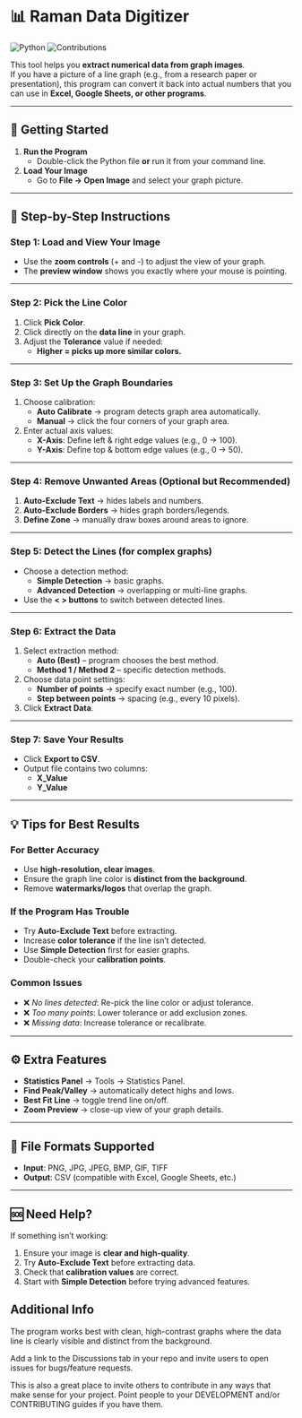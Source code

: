 # 📊 Raman Data Digitizer  

![Python](https://img.shields.io/badge/Python-3.9%2B-blue)
![Contributions](https://img.shields.io/badge/Contributions-Welcome-orange)  

This tool helps you **extract numerical data from graph images**.  
If you have a picture of a line graph (e.g., from a research paper or presentation), this program can convert it back into actual numbers that you can use in **Excel, Google Sheets, or other programs**.  

---

## 🚀 Getting Started  

1. **Run the Program**  
   - Double-click the Python file **or** run it from your command line.  
2. **Load Your Image**  
   - Go to **File → Open Image** and select your graph picture.  

---

## 📝 Step-by-Step Instructions  

### **Step 1: Load and View Your Image**  
- Use the **zoom controls** (+ and -) to adjust the view of your graph.  
- The **preview window** shows you exactly where your mouse is pointing.  

---

### **Step 2: Pick the Line Color**  
1. Click **Pick Color**.  
2. Click directly on the **data line** in your graph.  
3. Adjust the **Tolerance** value if needed:  
   - **Higher = picks up more similar colors.**  

---

### **Step 3: Set Up the Graph Boundaries**  
1. Choose calibration:  
   - **Auto Calibrate** → program detects graph area automatically.  
   - **Manual** → click the four corners of your graph area.  
2. Enter actual axis values:  
   - **X-Axis**: Define left & right edge values (e.g., 0 → 100).  
   - **Y-Axis**: Define top & bottom edge values (e.g., 0 → 50).  

---

### **Step 4: Remove Unwanted Areas (Optional but Recommended)**  
1. **Auto-Exclude Text** → hides labels and numbers.  
2. **Auto-Exclude Borders** → hides graph borders/legends.  
3. **Define Zone** → manually draw boxes around areas to ignore.  

---

### **Step 5: Detect the Lines (for complex graphs)**  
- Choose a detection method:  
  - **Simple Detection** → basic graphs.  
  - **Advanced Detection** → overlapping or multi-line graphs.  
- Use the **< > buttons** to switch between detected lines.  

---

### **Step 6: Extract the Data**  
1. Select extraction method:  
   - **Auto (Best)** – program chooses the best method.  
   - **Method 1 / Method 2** – specific detection methods.  
2. Choose data point settings:  
   - **Number of points** → specify exact number (e.g., 100).  
   - **Step between points** → spacing (e.g., every 10 pixels).  
3. Click **Extract Data**.  

---

### **Step 7: Save Your Results**  
- Click **Export to CSV**.  
- Output file contains two columns:  
  - **X_Value**  
  - **Y_Value**  

---

## 💡 Tips for Best Results  

### **For Better Accuracy**  
- Use **high-resolution, clear images**.  
- Ensure the graph line color is **distinct from the background**.  
- Remove **watermarks/logos** that overlap the graph.  

### **If the Program Has Trouble**  
- Try **Auto-Exclude Text** before extracting.  
- Increase **color tolerance** if the line isn’t detected.  
- Use **Simple Detection** first for easier graphs.  
- Double-check your **calibration points**.  

### **Common Issues**  
- ❌ *No lines detected*: Re-pick the line color or adjust tolerance.  
- ❌ *Too many points*: Lower tolerance or add exclusion zones.  
- ❌ *Missing data*: Increase tolerance or recalibrate.  

---

## ⚙️ Extra Features  
- **Statistics Panel** → Tools → Statistics Panel.  
- **Find Peak/Valley** → automatically detect highs and lows.  
- **Best Fit Line** → toggle trend line on/off.  
- **Zoom Preview** → close-up view of your graph details.  

---

## 📂 File Formats Supported  
- **Input**: PNG, JPG, JPEG, BMP, GIF, TIFF  
- **Output**: CSV (compatible with Excel, Google Sheets, etc.)  

---

## 🆘 Need Help?  
If something isn’t working:  
1. Ensure your image is **clear and high-quality**.  
2. Try **Auto-Exclude Text** before extracting data.  
3. Check that **calibration values** are correct.
4. Start with **Simple Detection** before trying advanced features.

## Additional Info 
The program works best with clean, high-contrast graphs where the data line is clearly visible and distinct from the background.

Add a link to the Discussions tab in your repo and invite users to open issues for bugs/feature requests.

This is also a great place to invite others to contribute in any ways that make sense for your project. Point people to your DEVELOPMENT and/or CONTRIBUTING guides if you have them.
